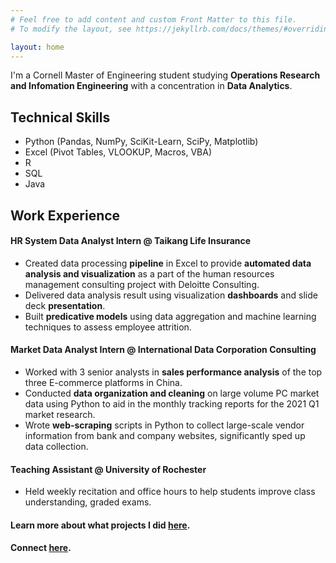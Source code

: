 ```yaml
---
# Feel free to add content and custom Front Matter to this file.
# To modify the layout, see https://jekyllrb.com/docs/themes/#overriding-theme-defaults

layout: home
---
```



I'm a Cornell Master of Engineering student studying **Operations Research and Infomation Engineering** with a concentration in **Data Analytics**. 

## Technical Skills
* Python (Pandas, NumPy, SciKit-Learn, SciPy, Matplotlib)
* Excel (Pivot Tables, VLOOKUP, Macros, VBA)
* R
* SQL
* Java

## Work Experience

#### HR System Data Analyst Intern @ Taikang Life Insurance
* Created data processing **pipeline** in Excel to provide **automated data analysis and visualization** as a part of the human resources management consulting project with Deloitte Consulting.
* Delivered data analysis result using visualization **dashboards** and slide deck **presentation**.
* Built **predicative models** using data aggregation and machine learning techniques to assess employee attrition.

#### Market Data Analyst Intern @ International Data Corporation Consulting
* Worked with 3 senior analysts in **sales performance analysis** of the top three E-commerce platforms in China.
* Conducted **data organization and cleaning** on large volume PC market data using Python to aid in the monthly tracking reports for the 2021 Q1 market research.
* Wrote **web-scraping** scripts in Python to collect large-scale vendor information from bank and company websites, significantly sped up data collection.

#### Teaching Assistant @ University of Rochester
* Held weekly recitation and office hours to help students improve class understanding, graded exams.

#### Learn more about what projects I did [here](/MyWebsite/projects.html).

#### Connect [here](/MyWebsite/contact.html).
